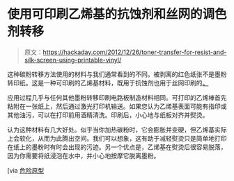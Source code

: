 # 使用可印刷乙烯基的抗蚀剂和丝网的调色剂转移

> 原文：<https://hackaday.com/2012/12/26/toner-transfer-for-resist-and-silk-screen-using-printable-vinyl/>

这种碳粉转移方法使用的材料与我们通常看到的不同。被剥离的红色纸张不是墨粉转印纸。这是一种可印刷的乙烯基材料，既用于抗蚀剂也用于丝网印刷的[。](http://en.electroni-city.com/silkscreen-with-vinyl-sticker-pcb/)

应用过程几乎与任何其他墨粉转移印刷电路板制造材料相同。可打印的乙烯棒首先粘附在一张纸上，然后通过激光打印机输送。如果您认为乙烯基表面可能有指印或其他油污，可以在打印前用酒精清洗。印刷后，小心地与纸板对齐并熨烫。

认为这种材料有几大好处。似乎当你加热碳粉时，它会膨胀并变硬，但乙烯基实际上会软化，从而为此腾出空间。我们可以想象，这有助于减轻熨烫只是简单地打印在纸上的墨粉时有时会出现的污迹。另一个优点是，乙烯基在熨烫后很容易脱落，因为你需要将纸浸泡在水中，并小心地按摩它脱离墨粉。

[via [危险原型](http://dangerousprototypes.com/2012/12/19/silkscreen-pcbs-with-vinyl-stickers-and-toner-transfer/)